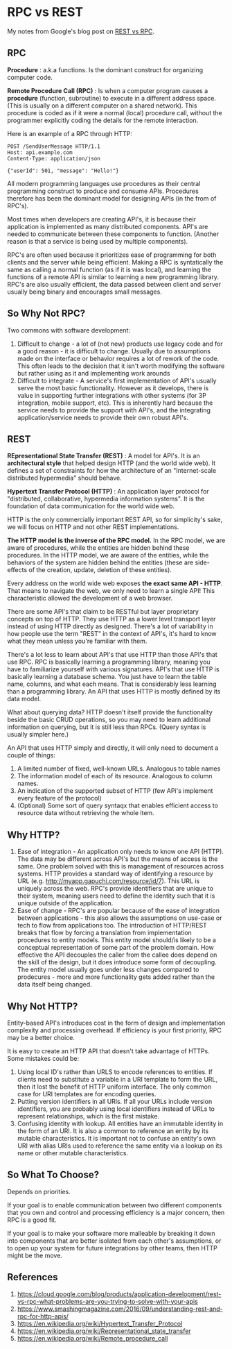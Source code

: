 # RPC vs REST

My notes from Google's blog post on [REST vs RPC](https://cloud.google.com/blog/products/application-development/rest-vs-rpc-what-problems-are-you-trying-to-solve-with-your-apis).

## RPC

**Procedure**
:  a.k.a functions. Is the dominant construct for organizing computer code. 

**Remote Procedure Call (RPC)** 
:  Is when a computer program causes a **procedure** (function, subroutine) to execute in a different address space. (This is usually on a different computer on a shared network). This procedure is coded as if it were a normal (local) procedure call, without the programmer explicitly coding the details for the remote interaction.

Here is an example of a RPC through HTTP:

```http
POST /SendUserMessage HTTP/1.1
Host: api.example.com
Content-Type: application/json

{"userId": 501, "message": "Hello!"}
```

All modern programming languages use procedures as their central programming construct to produce and consume APIs. Procedures therefore has been the dominant model for designing APIs (in the from of RPC's).

Most times when developers are creating API's, it is because their application is implemented as many distributed components. API's are needed to communicate between these components to function. (Another reason is that a service is being used by multiple components).

RPC's are often used because it prioritizes ease of programming for both clients and the server while being efficient. Making a RPC is syntatically the same as calling a normal function (as if it is was local), and learning the functions of a remote API is similar to learning a new programming library. RPC's are also usually efficient, the data passed between client and server usually being binary and encourages small messages.

## So Why Not RPC?

Two commons with software development:

1. Difficult to change - a lot of (not new) products use legacy code and for a good reason - it is difficult to change. Usually due to assumptions made on the interface or behavior requires a lot of rework of the code. This often leads to the decision that it isn't worth modifying the software but rather using as it and implementing work arounds
1. Difficult to integrate - A service's first implementation of API's usually serve the most basic functionality. However as it develops, there is value in supporting further integrations with other systems (for 3P integration, mobile support, etc). This is inherently hard because the service needs to provide the support with API's, and the integrating application/service needs to provide their own robust API's.

## REST

**REpresentational State Transfer (REST)**
:  A model for API's. It is an **architectural style** that helped design HTTP (and the world wide web). It defines a set of constraints for how the architecture of an "Internet-scale distributed hypermedia" should behave.

**Hypertext Transfer Protocol (HTTP)**
:  An application layer protocol for "distributed, collaborative, hypermedia information systems". It is the foundation of data communication for the world wide web.

HTTP is the only commercially important REST API, so for simplicity's sake, we will focus on HTTP and not other REST implementations.

**The HTTP model is the inverse of the RPC model.** In the RPC model, we are aware of procedures, while the entities are hidden behind these procedures. In the HTTP model, we are aware of the entities, while the behaviors of the system are hidden behind the entities (these are side-effects of the creation, update, deletion of these entities).

Every address on the world wide web exposes **the exact same API - HTTP**. That means to navigate the web, we only need to learn a single API! This characteristic allowed the development of a web browser.

There are some API's that claim to be RESTful but layer proprietary concepts on top of HTTP. They use HTTP as a lower level transport layer instead of using HTTP directly as designed. There's a lot of variability in how people use the term "REST" in the context of API's, it's hard to know what they mean unless you're familiar with them.

There's a lot less to learn about API's that use HTTP than those API's that use RPC. RPC is basically learning a programming library, meaning you have to familiarize yourself with various signatures. API's that use HTTP is basically learning a database schema. You just have to learn the table name, columns, and what each means. That is considerably less learning than a programming library. An API that uses HTTP is mostly defined by its data model.

What about querying data? HTTP doesn't itself provide the functionality beside the basic CRUD operations, so you may need to learn additional information on querying, but it is still less than RPCs. (Query syntax is usually simpler here.)

An API that uses HTTP simply and directly, it will only need to document a couple of things:

1. A limited number of fixed, well-known URLs. Analogous to table names
1. The information model of each of its resource. Analogous to column names.
1. An indication of the supported subset of HTTP (few APi's implement every feature of the protocol)
1. (Optional) Some sort of query syntaqx that enables efficient access to resource data without retrieving the whole item.

## Why HTTP?

1. Ease of integration - An application only needs to know one API (HTTP). The data may be different across API's but the means of access is the same. One problem solved with this is management of resources across systems. HTTP provides a standard way of identifying a resource by URL (e.g. http://myapp.gapuchi.com/resource/id/7). This URL is uniquely across the web. RPC's provide identifiers that are unique to their system, meaning users need to define the identity such that it is unique outside of the application.
1. Ease of change - RPC's are popular because of the ease of integration between applications - this also allows the assumptions on use-case or tech to flow from applications too. The introduction of HTTP/REST breaks that flow by forcing a translation from implementation procedures to entity models. This entity model should/is likely to be a conceptual representation of some part of the problem domain. How effective the API decouples the caller from the callee does depend on the skill of the design, but it does introduce some form of decoupling. The entity model usually goes under less changes compared to prodecures - more and more functionality gets added rather than the data itself being changed.

## Why Not HTTP?

Entity-based API's introduces cost in the form of design and implementation complexity and processing overhead. If efficiency is your first priority, RPC may be a better choice.

It is easy to create an HTTP API that doesn't take advantage of HTTPs. Some mistakes could be:

1. Using local ID's rather than URLS to encode references to entities. If clients need to substitute a variable in a URI template to form the URL, then it lost the benefit of HTTP uniform interface. The only common case for URI templates are for encoding queries.
1. Putting version identifiers in all URls. If all your URLs include version identifiers, you are probably using local identifiers instead of URLs to represent relationships, which is the first mistake.
1. Confusing identity with lookup. All entities have an immutable identity in the form of an URI. It is also a common to reference an entity by its mutable characteristics. It is important not to confuse an entity's own URI with alias URIs used to reference the same entity via a lookup on its name or other mutable characteristics.

## So What To Choose?

Depends on priorities.

If your goal is to enable communication between two different components that you own and control and processing efficiency is a major concern, then RPC is a good fit.

If your goal is to make your software more malleable by breaking it down into components that are better isolated from each other's assumptions, or to open up your system for future integrations by other teams, then HTTP might be the move.

## References

1. https://cloud.google.com/blog/products/application-development/rest-vs-rpc-what-problems-are-you-trying-to-solve-with-your-apis
1. https://www.smashingmagazine.com/2016/09/understanding-rest-and-rpc-for-http-apis/
1. https://en.wikipedia.org/wiki/Hypertext_Transfer_Protocol
1. https://en.wikipedia.org/wiki/Representational_state_transfer
1. https://en.wikipedia.org/wiki/Remote_procedure_call